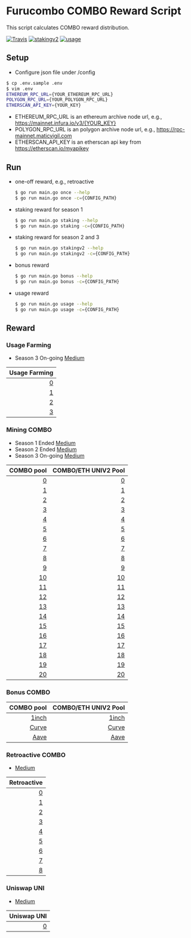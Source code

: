 # Furucombo COMBO Reward Script

This script calculates COMBO reward distribution.

[![Travis](https://travis-ci.com/dinngodev/furucombo-reward-scripts.svg?branch=master)](https://travis-ci.com/dinngodev/furucombo-reward-scripts)
[![stakingv2](https://github.com/dinngodev/furucombo-reward-scripts/actions/workflows/stakingv2.yml/badge.svg)](https://github.com/dinngodev/furucombo-reward-scripts/actions/workflows/stakingv2.yml)
[![usage](https://github.com/dinngodev/furucombo-reward-scripts/actions/workflows/usage.yml/badge.svg)](https://github.com/dinngodev/furucombo-reward-scripts/actions/workflows/usage.yml)

## Setup
* Configure json file under /config

```sh
$ cp .env.sample .env
$ vim .env
ETHEREUM_RPC_URL={YOUR_ETHEREUM_RPC_URL}
POLYGON_RPC_URL={YOUR_POLYGON_RPC_URL}
ETHERSCAN_API_KEY={YOUR_KEY}
```

* ETHEREUM_RPC_URL is an ethereum archive node url, e.g., <https://mainnet.infura.io/v3/{YOUR_KEY}>
* POLYGON_RPC_URL is an polygon archive node url, e.g., <https://rpc-mainnet.maticvigil.com>
* ETHERSCAN_API_KEY is an etherscan api key from <https://etherscan.io/myapikey>

## Run

* one-off reward, e.g., retroactive

  ```sh
  $ go run main.go once --help
  $ go run main.go once -c={CONFIG_PATH}
  ```

* staking reward for season 1

  ```sh
  $ go run main.go staking --help
  $ go run main.go staking -c={CONFIG_PATH}
  ```

* staking reward for season 2 and 3

  ```sh
  $ go run main.go stakingv2 --help
  $ go run main.go stakingv2 -c={CONFIG_PATH}
  ```

* bonus reward

  ```sh
  $ go run main.go bonus --help
  $ go run main.go bonus -c={CONFIG_PATH}
  ```

* usage reward

  ```sh
  $ go run main.go usage --help
  $ go run main.go usage -c={CONFIG_PATH}
  ```

## Reward

### Usage Farming
* Season 3 On-going [Medium](https://medium.com/furucombo/combo-mining-season-3-5e5f248923b2)

| Usage Farming |
| ----------: |
| [0](/rewards/bonus/6/rewards.json) |
| [1](/rewards/bonus/7/rewards.json) |
| [2](/rewards/bonus/8/rewards.json) |
| [3](/rewards/bonus/9/rewards.json) |


### Mining COMBO
* Season 1 Ended [Medium](https://medium.com/furucombo/announcing-furucombo-transaction-mining-program-33381f393230)
* Season 2 Ended [Medium](https://medium.com/furucombo/announcing-combo-mining-season-2-e0c20e586c47)
* Season 3 On-going [Medium](https://medium.com/furucombo/combo-mining-season-3-5e5f248923b2)

| COMBO pool | COMBO/ETH UNIV2 Pool |
| ---------: | -------------------: |
| [0](/rewards/staking/0/0x7c46eFAe8632A0c0e1C25718bae91b6b62D9A16E/rewards.json)   | [0](/rewards/staking/0/0x78d742F43Ce72B3D7bDBB2147c252F7a8bab3de4/rewards.json)   |
| [1](/rewards/staking/1/0x7c46eFAe8632A0c0e1C25718bae91b6b62D9A16E/rewards.json)   | [1](/rewards/staking/1/0x78d742F43Ce72B3D7bDBB2147c252F7a8bab3de4/rewards.json)   |
| [2](/rewards/staking/2/0x7c46eFAe8632A0c0e1C25718bae91b6b62D9A16E/rewards.json)   | [2](/rewards/staking/2/0x78d742F43Ce72B3D7bDBB2147c252F7a8bab3de4/rewards.json)   |
| [3](/rewards/staking/3/0x7c46eFAe8632A0c0e1C25718bae91b6b62D9A16E/rewards.json)   | [3](/rewards/staking/3/0x78d742F43Ce72B3D7bDBB2147c252F7a8bab3de4/rewards.json)   |
| [4](/rewards/staking/4/0x7c46eFAe8632A0c0e1C25718bae91b6b62D9A16E/rewards.json)   | [4](/rewards/staking/4/0x78d742F43Ce72B3D7bDBB2147c252F7a8bab3de4/rewards.json)   |
| [5](/rewards/staking/5/0x7c46eFAe8632A0c0e1C25718bae91b6b62D9A16E/rewards.json)   | [5](/rewards/staking/5/0x78d742F43Ce72B3D7bDBB2147c252F7a8bab3de4/rewards.json)   |
| [6](/rewards/staking/6/0x7c46eFAe8632A0c0e1C25718bae91b6b62D9A16E/rewards.json)   | [6](/rewards/staking/6/0x78d742F43Ce72B3D7bDBB2147c252F7a8bab3de4/rewards.json)   |
| [7](/rewards/staking/7/0x7c46eFAe8632A0c0e1C25718bae91b6b62D9A16E/rewards.json)   | [7](/rewards/staking/7/0x78d742F43Ce72B3D7bDBB2147c252F7a8bab3de4/rewards.json)   |
| [8](/rewards/staking/8/0x7c46eFAe8632A0c0e1C25718bae91b6b62D9A16E/rewards.json)   | [8](/rewards/staking/8/0x78d742F43Ce72B3D7bDBB2147c252F7a8bab3de4/rewards.json)   |
| [9](/rewards/staking/9/0x7c46eFAe8632A0c0e1C25718bae91b6b62D9A16E/rewards.json)   | [9](/rewards/staking/9/0x78d742F43Ce72B3D7bDBB2147c252F7a8bab3de4/rewards.json)   |
| [10](/rewards/staking/10/0x7c46eFAe8632A0c0e1C25718bae91b6b62D9A16E/rewards.json) | [10](/rewards/staking/10/0x78d742F43Ce72B3D7bDBB2147c252F7a8bab3de4/rewards.json) |
| [11](/rewards/staking/11/0x7c46eFAe8632A0c0e1C25718bae91b6b62D9A16E/rewards.json) | [11](/rewards/staking/11/0x78d742F43Ce72B3D7bDBB2147c252F7a8bab3de4/rewards.json) |
| [12](/rewards/staking/12/0x7c46eFAe8632A0c0e1C25718bae91b6b62D9A16E/rewards.json) | [12](/rewards/staking/12/0x78d742F43Ce72B3D7bDBB2147c252F7a8bab3de4/rewards.json) |
| [13](/rewards/staking/13/0x7c46eFAe8632A0c0e1C25718bae91b6b62D9A16E/rewards.json) | [13](/rewards/staking/13/0x78d742F43Ce72B3D7bDBB2147c252F7a8bab3de4/rewards.json) |
| [14](/rewards/staking/14/0x7c46eFAe8632A0c0e1C25718bae91b6b62D9A16E/rewards.json) | [14](/rewards/staking/14/0x78d742F43Ce72B3D7bDBB2147c252F7a8bab3de4/rewards.json) |
| [15](/rewards/staking/15/0x7c46eFAe8632A0c0e1C25718bae91b6b62D9A16E/rewards.json) | [15](/rewards/staking/15/0x78d742F43Ce72B3D7bDBB2147c252F7a8bab3de4/rewards.json) |
| [16](/rewards/staking/16/0x7c46eFAe8632A0c0e1C25718bae91b6b62D9A16E/rewards.json) | [16](/rewards/staking/16/0x78d742F43Ce72B3D7bDBB2147c252F7a8bab3de4/rewards.json) |
| [17](/rewards/staking/17/0x7c46eFAe8632A0c0e1C25718bae91b6b62D9A16E/rewards.json) | [17](/rewards/staking/17/0x78d742F43Ce72B3D7bDBB2147c252F7a8bab3de4/rewards.json) |
| [18](/rewards/staking/18/0x7c46eFAe8632A0c0e1C25718bae91b6b62D9A16E/rewards.json) | [18](/rewards/staking/18/0x78d742F43Ce72B3D7bDBB2147c252F7a8bab3de4/rewards.json) |
| [19](/rewards/staking/19/0x7c46eFAe8632A0c0e1C25718bae91b6b62D9A16E/rewards.json) | [19](/rewards/staking/19/0x78d742F43Ce72B3D7bDBB2147c252F7a8bab3de4/rewards.json) |
| [20](/rewards/staking/20/0x7c46eFAe8632A0c0e1C25718bae91b6b62D9A16E/rewards.json) | [20](/rewards/staking/20/0x78d742F43Ce72B3D7bDBB2147c252F7a8bab3de4/rewards.json) |


### Bonus COMBO
| COMBO pool | COMBO/ETH UNIV2 Pool |
| ---------: | -------------------: |
| [1inch](/rewards/bonus/0/rewards.json) |  [1inch](/rewards/bonus/1/rewards.json) |
| [Curve](/rewards/bonus/2/rewards.json) |  [Curve](/rewards/bonus/3/rewards.json) |
| [Aave](/rewards/bonus/4/rewards.json) |  [Aave](/rewards/bonus/5/rewards.json) |


### Retroactive COMBO
* [Medium](https://medium.com/furucombo/first-furucombo-grant-7b1e48175c99)

| Retroactive |
| ----------: |
| [0](/rewards/retroactive/0/rewards.json) |
| [1](/rewards/retroactive/1/rewards.json) |
| [2](/rewards/retroactive/2/rewards.json) |
| [3](/rewards/retroactive/3/rewards.json) |
| [4](/rewards/retroactive/4/rewards.json) |
| [5](/rewards/retroactive/5/rewards.json) |
| [6](/rewards/retroactive/6/rewards.json) |
| [7](/rewards/retroactive/7/rewards.json) |
| [8](/rewards/retroactive/8/rewards.json) |

### Uniswap UNI
* [Medium](https://medium.com/furucombo/uni-decision-has-been-made-distribution-to-community-253a51e742dc)

| Uniswap UNI |
| ----------: |
| [0](/rewards/uni_distribution/0/rewards.json) |
